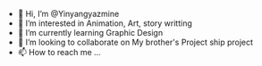- 👋 Hi, I’m @Yinyangyazmine
- 👀 I’m interested in Animation, Art, story writting
- 🌱 I’m currently learning Graphic Design 
- 💞️ I’m looking to collaborate on My brother's Project ship project
- 📫 How to reach me ...

<!---
Yinyangyazmine/Yinyangyazmine is a ✨ special ✨ repository because its `README.md` (this file) appears on your GitHub profile.
You can click the Preview link to take a look at your changes.
--->
